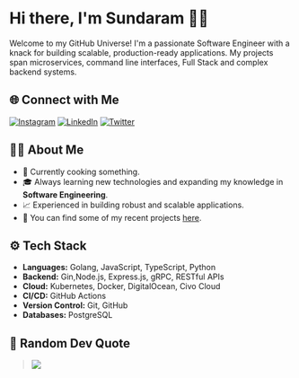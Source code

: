 
# Hi there, I'm Sundaram  🙋‍♂️

Welcome to my GitHub Universe! I'm a passionate Software Engineer with a knack for building scalable, production-ready applications. My projects span microservices, command line interfaces, Full Stack and complex backend systems.



## 🌐 Connect with Me
[![Instagram](https://img.shields.io/badge/Instagram-%23E4405F.svg?logo=Instagram&logoColor=white)](https://instagram.com/im_sundaram) 
[![LinkedIn](https://img.shields.io/badge/LinkedIn-%230077B5.svg?logo=linkedin&logoColor=white)](https://linkedin.com/in/sundaramjha) 
[![Twitter](https://img.shields.io/badge/Twitter-%231DA1F2.svg?logo=Twitter&logoColor=white)](https://x.com/jhsundaram)



## 🧑‍💻 About Me

- 💼 Currently cooking something.
- 🎓 Always learning new technologies and expanding my knowledge in **Software Engineering**.
- 📈 Experienced in building robust and scalable applications.
- 🔭 You can find some of my recent projects [here](https://sundaram2021.vercel.app).



## ⚙️ Tech Stack
- **Languages:** Golang, JavaScript, TypeScript, Python
- **Backend:** Gin,Node.js, Express.js, gRPC, RESTful APIs
- **Cloud:** Kubernetes, Docker, DigitalOcean, Civo Cloud
- **CI/CD:** GitHub Actions
- **Version Control:** Git, GitHub
- **Databases:** PostgreSQL



## 📜 Random Dev Quote
> ![](https://quotes-github-readme.vercel.app/api?type=horizontal&theme=radical)
